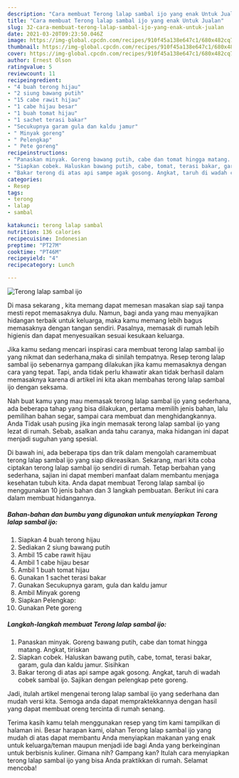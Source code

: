 ```yaml
---
description: "Cara membuat Terong lalap sambal ijo yang enak Untuk Jualan"
title: "Cara membuat Terong lalap sambal ijo yang enak Untuk Jualan"
slug: 32-cara-membuat-terong-lalap-sambal-ijo-yang-enak-untuk-jualan
date: 2021-03-20T09:23:50.046Z
image: https://img-global.cpcdn.com/recipes/910f45a138e647c1/680x482cq70/terong-lalap-sambal-ijo-foto-resep-utama.jpg
thumbnail: https://img-global.cpcdn.com/recipes/910f45a138e647c1/680x482cq70/terong-lalap-sambal-ijo-foto-resep-utama.jpg
cover: https://img-global.cpcdn.com/recipes/910f45a138e647c1/680x482cq70/terong-lalap-sambal-ijo-foto-resep-utama.jpg
author: Ernest Olson
ratingvalue: 5
reviewcount: 11
recipeingredient:
- "4 buah terong hijau"
- "2 siung bawang putih"
- "15 cabe rawit hijau"
- "1 cabe hijau besar"
- "1 buah tomat hijau"
- "1 sachet terasi bakar"
- "Secukupnya garam gula dan kaldu jamur"
- " Minyak goreng"
- " Pelengkap"
- " Pete goreng"
recipeinstructions:
- "Panaskan minyak. Goreng bawang putih, cabe dan tomat hingga matang. Angkat, tiriskan"
- "Siapkan cobek. Haluskan bawang putih, cabe, tomat, terasi bakar, garam, gula dan kaldu jamur. Sisihkan"
- "Bakar terong di atas api sampe agak gosong. Angkat, taruh di wadah cobek sambal ijo. Sajikan dengan pelengkap pete goreng."
categories:
- Resep
tags:
- terong
- lalap
- sambal

katakunci: terong lalap sambal 
nutrition: 136 calories
recipecuisine: Indonesian
preptime: "PT27M"
cooktime: "PT46M"
recipeyield: "4"
recipecategory: Lunch

---
```



![Terong lalap sambal ijo](https://img-global.cpcdn.com/recipes/910f45a138e647c1/680x482cq70/terong-lalap-sambal-ijo-foto-resep-utama.jpg)

Di masa  sekarang , kita memang dapat memesan masakan siap saji tanpa mesti repot memasaknya dulu. Namun, bagi anda yang mau menyajikan hidangan terbaik untuk keluarga, maka kamu memang lebih bagus memasaknya dengan tangan sendiri. Pasalnya, memasak di rumah lebih higienis dan dapat menyesuaikan sesuai kesukaan keluarga.

Jika kamu sedang mencari inspirasi cara membuat terong lalap sambal ijo yang nikmat dan sederhana,maka di sinilah tempatnya. Resep terong lalap sambal ijo  sebenarnya gampang dilakukan jika kamu memasaknya dengan cara yang tepat. Tapi, anda tidak perlu khawatir akan tidak berhasil dalam memasaknya 
karena di artikel ini kita akan membahas terong lalap sambal ijo dengan seksama.  



Nah buat kamu yang mau memasak terong lalap sambal ijo yang sederhana, ada beberapa tahap yang bisa dilakukan, pertama memilih jenis bahan, lalu pemilihan bahan segar, sampai cara membuat dan menghidangkannya. Anda Tidak usah pusing jika ingin memasak terong lalap sambal ijo yang lezat di rumah. Sebab, asalkan anda  tahu caranya, maka hidangan ini dapat menjadi suguhan yang spesial.

Di bawah ini, ada beberapa tips dan trik dalam mengolah caramembuat terong lalap sambal ijo yang siap dikreasikan. Sekarang, mari kita coba ciptakan terong lalap sambal ijo sendiri di rumah. Tetap berbahan yang sederhana, sajian ini dapat memberi manfaat dalam membantu menjaga kesehatan tubuh kita. Anda dapat membuat Terong lalap sambal ijo menggunakan 10 jenis bahan dan 3 langkah pembuatan. Berikut ini cara dalam membuat hidangannya.

<!--inarticleads1-->

##### Bahan-bahan dan bumbu yang digunakan untuk menyiapkan Terong lalap sambal ijo:

1. Siapkan 4 buah terong hijau
1. Sediakan 2 siung bawang putih
1. Ambil 15 cabe rawit hijau
1. Ambil 1 cabe hijau besar
1. Ambil 1 buah tomat hijau
1. Gunakan 1 sachet terasi bakar
1. Gunakan Secukupnya garam, gula dan kaldu jamur
1. Ambil  Minyak goreng
1. Siapkan  Pelengkap:
1. Gunakan  Pete goreng




<!--inarticleads2-->

##### Langkah-langkah membuat Terong lalap sambal ijo:

1. Panaskan minyak. Goreng bawang putih, cabe dan tomat hingga matang. Angkat, tiriskan
1. Siapkan cobek. Haluskan bawang putih, cabe, tomat, terasi bakar, garam, gula dan kaldu jamur. Sisihkan
1. Bakar terong di atas api sampe agak gosong. Angkat, taruh di wadah cobek sambal ijo. Sajikan dengan pelengkap pete goreng.




Jadi, itulah artikel mengenai  terong lalap sambal ijo  yang sederhana dan mudah versi kita. Semoga anda dapat mempraktekkannya dengan hasil yang dapat membuat oreng tercinta di rumah senang. 

Terima kasih kamu telah menggunakan resep yang tim kami tampilkan di halaman ini. Besar harapan kami, olahan  Terong lalap sambal ijo yang mudah di atas dapat membantu Anda menyiapkan makanan yang enak untuk keluarga/teman maupun menjadi ide bagi Anda yang berkeinginan untuk berbisnis kuliner. Gimana nih? Gampang kan? Itulah cara menyiapkan terong lalap sambal ijo yang bisa Anda praktikkan di rumah. Selamat mencoba!

